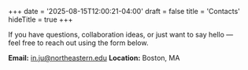 +++
date = '2025-08-15T12:00:21-04:00'
draft = false
title = 'Contacts'
hideTitle = true
+++

If you have questions, collaboration ideas, or just want to say hello —  
feel free to reach out using the form below.

**Email:** in.ju@northeastern.edu
**Location:** Boston, MA
